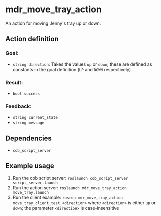 # mdr_move_tray_action

An action for moving Jenny's tray up or down.

## Action definition

### Goal:

* ``string direction``: Takes the values ``up`` or ``down``; these are defined as constants in the goal definition (``UP`` and ``DOWN`` respectively)

### Result:

* ``bool success``

### Feedback:

* ``string current_state``
* ``string message``

## Dependencies

* ``cob_script_server``

## Example usage

1. Run the cob script server: ``roslaunch cob_script_server script_server.launch``
2. Run the action server: ``roslaunch mdr_move_tray_action move_tray.launch``
3. Run the client example: ``rosrun mdr_move_tray_action move_tray_client_test <direction>`` where ``<direction>`` is either ``up`` or ``down``; the parameter ``<direction>`` is case-insensitive
